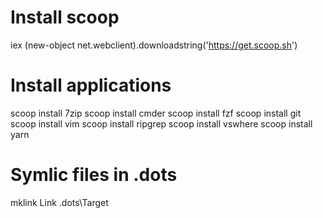 # Install scoop
iex (new-object net.webclient).downloadstring('https://get.scoop.sh')

# Install applications
scoop install 7zip
scoop install cmder
scoop install fzf
scoop install git
scoop install vim
scoop install ripgrep
scoop install vswhere
scoop install yarn

# Symlic files in .dots
mklink Link .dots\Target
